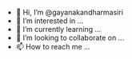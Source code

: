 - 👋 Hi, I’m @gayanakandharmasiri
- 👀 I’m interested in ...
- 🌱 I’m currently learning ...
- 💞️ I’m looking to collaborate on ...
- 📫 How to reach me ...

<!---
gayanakandharmasiri/gayanakandharmasiri is a ✨ special ✨ repository because its `README.md` (this file) appears on your GitHub profile.
You can click the Preview link to take a look at your changes.
--->
